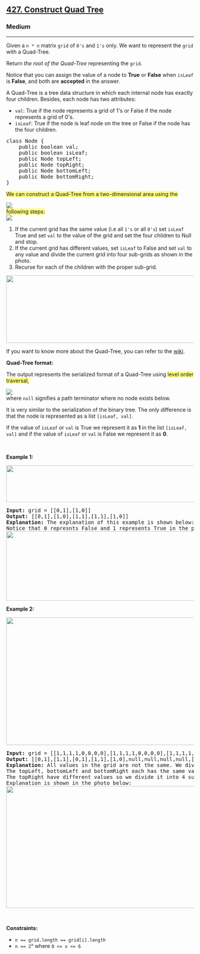 <h2><a href="https://leetcode.com/problems/construct-quad-tree/">427. Construct Quad Tree</a></h2><h3>Medium</h3><hr><div style="user-select: auto;"><p style="user-select: auto;">Given a <code style="user-select: auto;">n * n</code> matrix <code style="user-select: auto;">grid</code> of <code style="user-select: auto;">0's</code> and <code style="user-select: auto;">1's</code> only. We want to represent the <code style="user-select: auto;">grid</code> with a Quad-Tree.</p>

<p style="user-select: auto;">Return <em style="user-select: auto;">the root of the Quad-Tree</em> representing the <code style="user-select: auto;">grid</code>.</p>

<p style="user-select: auto;">Notice that you can assign the value of a node to <strong style="user-select: auto;">True</strong> or <strong style="user-select: auto;">False</strong> when <code style="user-select: auto;">isLeaf</code> is <strong style="user-select: auto;">False</strong>, and both are <strong style="user-select: auto;">accepted</strong> in the answer.</p>

<p style="user-select: auto;">A Quad-Tree is a tree data structure in which each internal node has exactly four children. Besides, each node has two attributes:</p>

<ul style="user-select: auto;">
	<li style="user-select: auto;"><code style="user-select: auto;">val</code>: True if the node represents a grid of 1's or False if the node represents a grid of 0's.</li>
	<li style="user-select: auto;"><code style="user-select: auto;">isLeaf</code>: True if the node is leaf node on the tree or False if the node has the four children.</li>
</ul>

<pre style="user-select: auto;">class Node {
    public boolean val;
    public boolean isLeaf;
    public Node topLeft;
    public Node topRight;
    public Node bottomLeft;
    public Node bottomRight;
}</pre>

<p style="user-select: auto;"><lighter data-id="lgt9372863991172615" data-unique-lighter-id="2" style="background-color: rgb(255, 255, 131); user-select: auto;">We can construct a Quad-Tree from a two-dimensional area using the </lighter><div class="liner-thread-icon FIRST owner HIDE" data-id="254300641" data-unique-lighter-id="2" id="lgt254300641" style="display: block; user-select: auto;">
              <img class="liner-thread-bubble" data-id="254300641" src="https://gcpstorage.getliner.com/liner-service-bucket/user_photo/4614321-4d0d20a3-64f4-4d26-93d9-ea1a56d23457.svg+xml" style="user-select: auto;">
          </div><lighter data-id="lgt9280942060649284" data-unique-lighter-id="1" style="background-color: rgb(255, 255, 131); user-select: auto;"><lighter data-id="lgt9372863991172615" data-unique-lighter-id="2" style="background-color: rgb(255, 255, 131); user-select: auto;">following steps:</lighter></lighter><div class="liner-thread-icon FIRST owner HIDE" data-id="254300635" data-unique-lighter-id="1" id="lgt254300635" style="display: block; user-select: auto;">
              <img class="liner-thread-bubble" data-id="254300635" src="https://gcpstorage.getliner.com/liner-service-bucket/user_photo/4614321-4d0d20a3-64f4-4d26-93d9-ea1a56d23457.svg+xml" style="user-select: auto;">
          </div></p>

<ol style="user-select: auto;">
	<li style="user-select: auto;">If the current grid has the same value (i.e all <code style="user-select: auto;">1's</code> or all <code style="user-select: auto;">0's</code>) set <code style="user-select: auto;">isLeaf</code> True and set <code style="user-select: auto;">val</code> to the value of the grid and set the four children to Null and stop.</li>
	<li style="user-select: auto;">If the current grid has different values, set <code style="user-select: auto;">isLeaf</code> to False and set <code style="user-select: auto;">val</code> to any value and divide the current grid into four sub-grids as shown in the photo.</li>
	<li style="user-select: auto;">Recurse for each of the children with the proper sub-grid.</li>
</ol>
<img alt="" src="https://assets.leetcode.com/uploads/2020/02/11/new_top.png" style="width: 777px; height: 181px; user-select: auto;" title="">
<p style="user-select: auto;">If you want to know more about the Quad-Tree, you can refer to the <a href="https://en.wikipedia.org/wiki/Quadtree" style="user-select: auto;">wiki</a>.</p>

<p style="user-select: auto;"><strong style="user-select: auto;">Quad-Tree format:</strong></p>

<p style="user-select: auto;">The output represents the serialized format of a Quad-Tree using <lighter data-id="lgt5792250140466602" data-unique-lighter-id="3" style="background-color: rgb(255, 255, 131); user-select: auto;">level order traversal,</lighter><div class="liner-thread-icon FIRST owner HIDE" data-id="254300658" data-unique-lighter-id="3" id="lgt254300658" style="display: block; user-select: auto;">
              <img class="liner-thread-bubble" data-id="254300658" src="https://gcpstorage.getliner.com/liner-service-bucket/user_photo/4614321-4d0d20a3-64f4-4d26-93d9-ea1a56d23457.svg+xml" style="user-select: auto;">
          </div> where <code style="user-select: auto;">null</code> signifies a path terminator where no node exists below.</p>

<p style="user-select: auto;">It is very similar to the serialization of the binary tree. The only difference is that the node is represented as a list <code style="user-select: auto;">[isLeaf, val]</code>.</p>

<p style="user-select: auto;">If the value of <code style="user-select: auto;">isLeaf</code> or <code style="user-select: auto;">val</code> is True we represent it as <strong style="user-select: auto;">1</strong> in the list <code style="user-select: auto;">[isLeaf, val]</code> and if the value of <code style="user-select: auto;">isLeaf</code> or <code style="user-select: auto;">val</code> is False we represent it as <strong style="user-select: auto;">0</strong>.</p>

<p style="user-select: auto;">&nbsp;</p>
<p style="user-select: auto;"><strong style="user-select: auto;">Example 1:</strong></p>
<img alt="" src="https://assets.leetcode.com/uploads/2020/02/11/grid1.png" style="width: 777px; height: 99px; user-select: auto;" title="">
<pre style="user-select: auto;"><strong style="user-select: auto;">Input:</strong> grid = [[0,1],[1,0]]
<strong style="user-select: auto;">Output:</strong> [[0,1],[1,0],[1,1],[1,1],[1,0]]
<strong style="user-select: auto;">Explanation:</strong> The explanation of this example is shown below:
Notice that 0 represnts False and 1 represents True in the photo representing the Quad-Tree.
<img alt="" src="https://assets.leetcode.com/uploads/2020/02/12/e1tree.png" style="width: 777px; height: 186px; user-select: auto;">
</pre>

<p style="user-select: auto;"><strong style="user-select: auto;">Example 2:</strong></p>

<p style="user-select: auto;"><img alt="" src="https://assets.leetcode.com/uploads/2020/02/12/e2mat.png" style="width: 777px; height: 343px; user-select: auto;" title=""></p>

<pre style="user-select: auto;"><strong style="user-select: auto;">Input:</strong> grid = [[1,1,1,1,0,0,0,0],[1,1,1,1,0,0,0,0],[1,1,1,1,1,1,1,1],[1,1,1,1,1,1,1,1],[1,1,1,1,0,0,0,0],[1,1,1,1,0,0,0,0],[1,1,1,1,0,0,0,0],[1,1,1,1,0,0,0,0]]
<strong style="user-select: auto;">Output:</strong> [[0,1],[1,1],[0,1],[1,1],[1,0],null,null,null,null,[1,0],[1,0],[1,1],[1,1]]
<strong style="user-select: auto;">Explanation:</strong> All values in the grid are not the same. We divide the grid into four sub-grids.
The topLeft, bottomLeft and bottomRight each has the same value.
The topRight have different values so we divide it into 4 sub-grids where each has the same value.
Explanation is shown in the photo below:
<img alt="" src="https://assets.leetcode.com/uploads/2020/02/12/e2tree.png" style="width: 777px; height: 328px; user-select: auto;" title="">
</pre>

<p style="user-select: auto;">&nbsp;</p>
<p style="user-select: auto;"><strong style="user-select: auto;">Constraints:</strong></p>

<ul style="user-select: auto;">
	<li style="user-select: auto;"><code style="user-select: auto;">n == grid.length == grid[i].length</code></li>
	<li style="user-select: auto;"><code style="user-select: auto;">n == 2<sup style="user-select: auto;">x</sup></code> where <code style="user-select: auto;">0 &lt;= x &lt;= 6</code></li>
</ul>
</div>